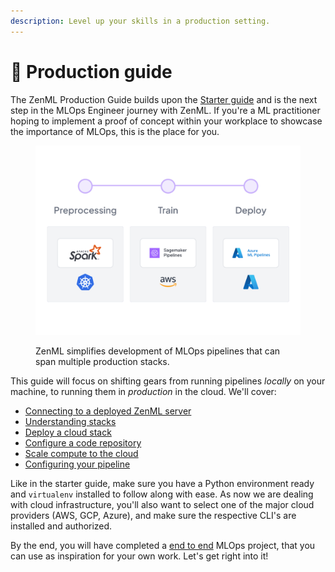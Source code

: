 ```yaml
---
description: Level up your skills in a production setting.
---
```


# 🐣 Production guide

The ZenML Production Guide builds upon the [Starter guide](../starter-guide/) and is the next step in the MLOps Engineer journey with ZenML. If you're a ML practitioner hoping to implement a proof of concept within your workplace to showcase the importance of MLOps, this is the place for you.

<figure><img src="../../.gitbook/assets/stack_showcase.png" alt=""><figcaption><p>ZenML simplifies development of MLOps pipelines that can span multiple production stacks.</p></figcaption></figure>

This guide will focus on shifting gears from running pipelines *locally* on your machine, to running them in *production* in the cloud. We'll cover:

- [Connecting to a deployed ZenML server](connect-deployed-zenml.md)
- [Understanding stacks](understand-stacks.md)
- [Deploy a cloud stack](cloud-stack.md)
- [Configure a code repository](connect-code-repository.md)
- [Scale compute to the cloud](scale-to-cloud.md)
- [Configuring your pipeline](configure-pipeline.md)

Like in the starter guide, make sure you have a Python environment ready and `virtualenv` installed to follow along with ease. As now we are dealing with cloud infrastructure, you'll also want to select one of the major cloud providers (AWS, GCP, Azure), and make sure the respective CLI's are installed and authorized.

By the end, you will have completed a [end to end](end-to-end.md) MLOps project, that you can use as inspiration for your own work. Let's get right into it!